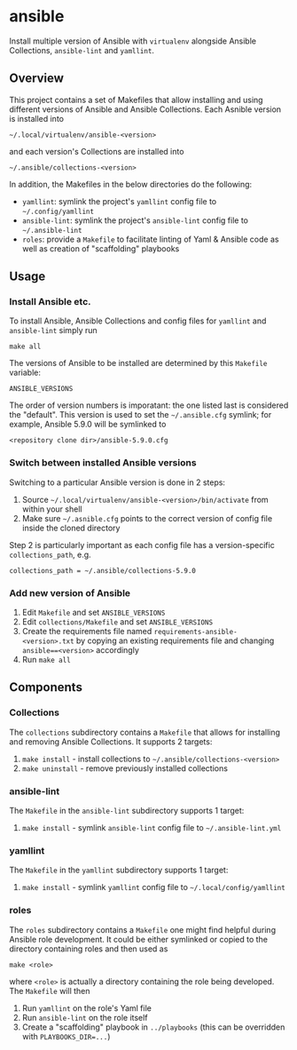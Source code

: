 # ansible

Install multiple version of Ansible with `virtualenv` alongside
Ansible Collections, `ansible-lint` and `yamllint`.

## Overview

This project contains a set of Makefiles that allow installing and
using different versions of Ansible and Ansible Collections.  Each
Asnible version is installed into

```
~/.local/virtualenv/ansible-<version>
```

and each version's Collections are installed into

```
~/.ansible/collections-<version>
```

In addition, the Makefiles in the below directories do the following:

* `yamllint`: symlink the project's `yamllint` config file to
  `~/.config/yamllint`
* `ansible-lint`: symlink the project's `ansible-lint` config file to
  `~/.ansible-lint`
* `roles`: provide a `Makefile` to facilitate linting of Yaml &
  Ansible code as well as creation of "scaffolding" playbooks

## Usage

### Install Ansible etc.

To install Ansible, Ansible Collections and config files for
`yamllint` and `ansible-lint` simply run

```
make all
```

The versions of Ansible to be installed are determined by this
`Makefile` variable:

```
ANSIBLE_VERSIONS
```

The order of version numbers is imporatant: the one listed last is
considered the "default".  This version is used to set the
`~/.ansible.cfg` symlink; for example, Ansible 5.9.0 will be symlinked
to

```
<repository clone dir>/ansible-5.9.0.cfg
```

### Switch between installed Ansible versions

Switching to a particular Ansible version is done in 2 steps:

1. Source `~/.local/virtualenv/ansible-<version>/bin/activate` from
   within your shell
2. Make sure `~/.asnible.cfg` points to the correct version of config
   file inside the cloned directory

Step 2 is particularly important as each config file has a
version-specific `collections_path`, e.g.

```
collections_path = ~/.ansible/collections-5.9.0
```

### Add new version of Ansible

1. Edit `Makefile` and set `ANSIBLE_VERSIONS`
2. Edit `collections/Makefile` and set `ANSIBLE_VERSIONS`
3. Create the requirements file named
   `requirements-ansible-<version>.txt` by copying an existing
   requirements file and changing `ansible==<version>` accordingly
4. Run `make all`

## Components

### Collections

The `collections` subdirectory contains a `Makefile` that allows for
installing and removing Ansible Collections.  It supports 2 targets:

1. `make install` - install collections to
   `~/.ansible/collections-<version>`
2. `make uninstall` - remove previously installed collections

### ansible-lint

The `Makefile` in the `ansible-lint` subdirectory supports 1 target:

1. `make install` - symlink `ansible-lint` config file to `~/.ansible-lint.yml`

### yamllint

The `Makefile` in the `yamllint` subdirectory supports 1 target:

1. `make install` - symlink `yamllint` config file to `~/.local/config/yamllint`

### roles

The `roles` subdirectory contains a `Makefile` one might find helpful
during Ansible role development.  It could be either symlinked or
copied to the directory containing roles and then used as

```
make <role>
```

where `<role>` is actually a directory containing the role being
developed.  The `Makefile` will then

1. Run `yamllint` on the role's Yaml file
2. Run `ansible-lint` on the role itself
3. Create a "scaffolding" playbook in `../playbooks` (this can be
   overridden with `PLAYBOOKS_DIR=...`)
